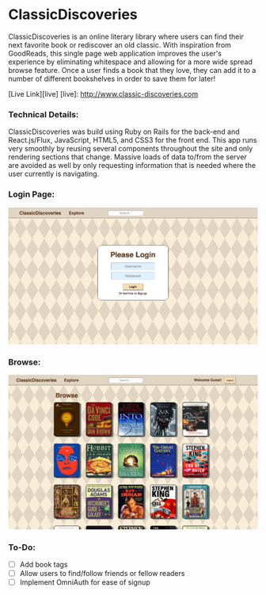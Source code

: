 # ClassicDiscoveries

ClassicDiscoveries is an online literary library where users can find their next favorite book or rediscover an old classic. With inspiration from GoodReads, this single page web application improves the user's experience by eliminating whitespace and allowing for a more wide spread browse feature. Once a user finds a book that they love, they can add it to a number of different bookshelves in order to save them for later!

[Live Link][live]
[live]: http://www.classic-discoveries.com

### Technical Details:

ClassicDiscoveries was build using Ruby on Rails for the back-end and React.js/Flux, JavaScript, HTML5, and CSS3 for the front end. This app runs very smoothly by reusing several components throughout the site and only rendering sections that change. Massive loads of data to/from the server are avoided as well by only requesting information that is needed where the user currently is navigating.


### Login Page:

[![welcome](./docs/images/welcome.png)](http://classic-discoveries.com/)

### Browse:

[![welcome](./docs/images/browse.png)](http://classic-discoveries.com/)


### To-Do:

- [ ] Add book tags
- [ ] Allow users to find/follow friends or fellow readers
- [ ] Implement OmniAuth for ease of signup
